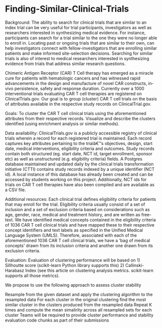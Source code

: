 # Finding-Similar-Clinical-Trials


Background:
The ability to search for clinical trials that are similar to an index trial can be very useful for trial participants, investigators as well as researchers interested in synthesizing medical evidence. For instance, participants can search for a trial similar to the one they were no longer able to enroll in. Locating past or ongoing trials that are similar to their own, can help investigators connect with fellow-investigators that are enrolling similar patients and make informed site-selection decisions. Searching for similar trials is also of interest to medical researchers interested in synthesizing evidence from trials that address similar research questions.

Chimeric Antigen Receptor (CAR) T Cell therapy has emerged as a miracle cure for patients with hematologic cancers and has witnessed rapid advancements in the design and manufacture of novel CAR constructs, in-vivo persistence, safety and response duration. Currently over a 1000 interventional trials evaluating CAR T cell therapies are registered on ClinicalTrials.gov. Our goal is to group (cluster) CAR T cell trials on the basis of attributes available in the respective study records on ClinicalTrial.gov.

Goals:
To cluster the CAR T cell clinical trials using the aforementioned attributes from their respective records. Visualize and describe the clusters identified (using enrichment analysis or similar methods).

Data availability:
ClinicalTrials.gov is a publicly accessible registry of clinical trials wherein a record for each registered trial is maintained. Each record captures key attributes pertaining to the trialâ€™s objectives, design, start date, medical interventions, eligibility criteria and outcomes. Study records contain both structured (eg. start date, NCT id, target enrollment, sponsor etc) as well as unstructured (e.g. eligibility criteria) fields. A Postgres database maintained and updated daily by the clinical trials transformation initiative (CTTI) contains study records indexed by a unique identifier (NCT id). A local instance of this database has already been created and can be accessed by students working on this project. Additionally, NCT ids for trials on CAR T cell therapies have also been compiled and are available as a CSV file.

Additional resources:
Each clinical trial defines eligibility criteria for patients that may enroll for the trial. Eligibility criteria usually consist of a set of inclusion and a set of exclusion criteria based on considerations such as age, gender, race, medical and treatment history, and are written as free-text. We have identified medical concepts contained in the eligibility criteria of 1036 CAR T cell clinical trials and have mapped these to their respective concept identifiers and text labels as specified in the Unified Medical Language System (UMLS). Therefore, associated with each of the aforementioned 1036 CAR T cell clinical trials, we have a 'bag of medical concepts' drawn from its inclusion criteria and another one drawn from its exclusion criteria.

Evaluation:
Evaluation of clustering performance will be based on 1) Sillhoutte score (scikit-learn Python library supports this) 2) Callinski-Harabasz Index (see this article on clustering analysis metrics. scikit-learn supports all those metrics).

We propose to use the following approach to assess cluster stability

Resample from the given dataset and apply the clustering algorithm to the resampled data
For each cluster in the original clustering find the most similar cluster in the clusters produced from the resampled data
Repeat K times and compute the mean simalirity across all resampled sets for each cluster
Teams will be required to provide cluster performance and stability evaluation code chunks as part of their submissions
